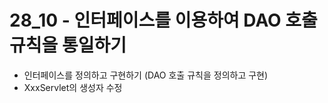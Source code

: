 # 28_10 - 인터페이스를 이용하여 DAO 호출 규칙을 통일하기 

- 인터페이스를 정의하고 구현하기
(DAO 호출 규칙을 정의하고 구현)
- XxxServlet의 생성자 수정